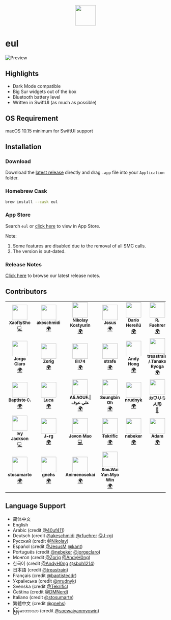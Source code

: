 <p align="center">
  <img src="https://user-images.githubusercontent.com/14722250/93017676-1a009c00-f5fd-11ea-9b8e-c69c2cd4fa89.png" height=64 />
</p>

# eul

![Preview](https://user-images.githubusercontent.com/14722250/105626766-f718ab00-5e6c-11eb-9761-661ff85c8faf.jpg)

## Highlights

- Dark Mode compatible
- Big Sur widgets out of the box
- Bluetooth battery level
- Written in SwiftUI (as much as possible)

## OS Requirement

macOS 10.15 minimum for SwiftUI support

## Installation

### Download

Download the [latest release](https://github.com/gao-sun/eul/releases/latest/download/eul.app.zip) directly and drag `.app` file into your `Application` folder.

### Homebrew Cask

```bash
brew install --cask eul
```

### App Store

Search `eul` or [click here](https://apps.apple.com/us/app/eul/id1537133867) to view in App Store.

Note:

1. Some features are disabled due to the removal of all SMC calls.
2. The version is out-dated.

### Release Notes

[Click here](https://github.com/gao-sun/eul/releases/latest) to browse our latest release notes.

## Contributors

<!-- ALL-CONTRIBUTORS-LIST:START - Do not remove or modify this section -->
<!-- prettier-ignore-start -->
<!-- markdownlint-disable -->
<table>
  <tr>
    <td align="center"><a href="https://github.com/XaoflySho"><img src="https://avatars3.githubusercontent.com/u/13835089?v=4?s=48" width="48px;" alt=""/><br /><sub><b>XaoflySho</b></sub></a><br /><a href="https://github.com/gao-sun/eul/commits?author=XaoflySho" title="Code">💻</a></td>
    <td align="center"><a href="https://github.com/akeschmidi"><img src="https://avatars1.githubusercontent.com/u/10963753?v=4?s=48" width="48px;" alt=""/><br /><sub><b>akeschmidi</b></sub></a><br /><a href="#translation-akeschmidi" title="Translation">🌍</a></td>
    <td align="center"><a href="http://artkost.ru/"><img src="https://avatars2.githubusercontent.com/u/62051?v=4?s=48" width="48px;" alt=""/><br /><sub><b>Nikolay Kostyurin</b></sub></a><br /><a href="#translation-JiLiZART" title="Translation">🌍</a></td>
    <td align="center"><a href="http://jesusm.github.io/"><img src="https://avatars3.githubusercontent.com/u/752469?v=4?s=48" width="48px;" alt=""/><br /><sub><b>Jesus</b></sub></a><br /><a href="#translation-JesusM" title="Translation">🌍</a></td>
    <td align="center"><a href="https://github.com/kant"><img src="https://avatars1.githubusercontent.com/u/32717?v=4?s=48" width="48px;" alt=""/><br /><sub><b>Darío Hereñú</b></sub></a><br /><a href="#translation-kant" title="Translation">🌍</a></td>
    <td align="center"><a href="http://opensource.generali-cloud.net/"><img src="https://avatars2.githubusercontent.com/u/25303664?v=4?s=48" width="48px;" alt=""/><br /><sub><b>R. Fuehrer</b></sub></a><br /><a href="#translation-rfuehrer" title="Translation">🌍</a></td>
  </tr>
  <tr>
    <td align="center"><a href="https://github.com/jorgeclaro"><img src="https://avatars2.githubusercontent.com/u/10659042?v=4?s=48" width="48px;" alt=""/><br /><sub><b>Jorge Claro</b></sub></a><br /><a href="#translation-jorgeclaro" title="Translation">🌍</a></td>
    <td align="center"><a href="https://medium.com/@zorig"><img src="https://avatars0.githubusercontent.com/u/1277672?v=4?s=48" width="48px;" alt=""/><br /><sub><b>Zorig</b></sub></a><br /><a href="#translation-Zorig" title="Translation">🌍</a></td>
    <td align="center"><a href="https://github.com/lill74"><img src="https://avatars2.githubusercontent.com/u/12353597?v=4?s=48" width="48px;" alt=""/><br /><sub><b>lill74</b></sub></a><br /><a href="#translation-lill74" title="Translation">🌍</a></td>
    <td align="center"><a href="https://github.com/strafe"><img src="https://avatars0.githubusercontent.com/u/15663890?v=4?s=48" width="48px;" alt=""/><br /><sub><b>strafe</b></sub></a><br /><a href="#translation-strafe" title="Translation">🌍</a></td>
    <td align="center"><a href="https://github.com/AndyH0ng"><img src="https://avatars0.githubusercontent.com/u/60703412?v=4?s=48" width="48px;" alt=""/><br /><sub><b>Andy Hong</b></sub></a><br /><a href="#translation-AndyH0ng" title="Translation">🌍</a></td>
    <td align="center"><a href="https://treastrain.jp/"><img src="https://avatars2.githubusercontent.com/u/13805382?v=4?s=48" width="48px;" alt=""/><br /><sub><b>treastrain / Tanaka Ryoga</b></sub></a><br /><a href="#translation-treastrain" title="Translation">🌍</a></td>
  </tr>
  <tr>
    <td align="center"><a href="https://github.com/baptistecdr"><img src="https://avatars3.githubusercontent.com/u/11665396?v=4?s=48" width="48px;" alt=""/><br /><sub><b>Baptiste C.</b></sub></a><br /><a href="#translation-baptistecdr" title="Translation">🌍</a></td>
    <td align="center"><a href="https://github.com/b3z"><img src="https://avatars2.githubusercontent.com/u/47346598?v=4?s=48" width="48px;" alt=""/><br /><sub><b>Luca</b></sub></a><br /><a href="#translation-b3z" title="Translation">🌍</a></td>
    <td align="center"><a href="https://github.com/40uf411"><img src="https://avatars0.githubusercontent.com/u/29804103?v=4?s=48" width="48px;" alt=""/><br /><sub><b>Ali AOUF &#124; علي عوف</b></sub></a><br /><a href="#translation-40uf411" title="Translation">🌍</a></td>
    <td align="center"><a href="https://github.com/sboh1214"><img src="https://avatars0.githubusercontent.com/u/30364442?v=4?s=48" width="48px;" alt=""/><br /><sub><b>Seungbin Oh</b></sub></a><br /><a href="#translation-sboh1214" title="Translation">🌍</a></td>
    <td align="center"><a href="https://github.com/nrudnyk"><img src="https://avatars.githubusercontent.com/u/20221382?v=4?s=48" width="48px;" alt=""/><br /><sub><b>nrudnyk</b></sub></a><br /><a href="#translation-nrudnyk" title="Translation">🌍</a></td>
    <td align="center"><a href="https://github.com/kawarimidoll"><img src="https://avatars.githubusercontent.com/u/8146876?v=4?s=48" width="48px;" alt=""/><br /><sub><b>カワリミ人形</b></sub></a><br /><a href="https://github.com/gao-sun/eul/commits?author=kawarimidoll" title="Documentation">📖</a></td>
  </tr>
  <tr>
    <td align="center"><a href="https://github.com/ivyjsgit"><img src="https://avatars.githubusercontent.com/u/34287279?v=4?s=48" width="48px;" alt=""/><br /><sub><b>Ivy Jackson</b></sub></a><br /><a href="https://github.com/gao-sun/eul/commits?author=ivyjsgit" title="Code">💻</a></td>
    <td align="center"><a href="https://github.com/J-rg"><img src="https://avatars.githubusercontent.com/u/4042863?v=4?s=48" width="48px;" alt=""/><br /><sub><b>J-rg</b></sub></a><br /><a href="#translation-J-rg" title="Translation">🌍</a></td>
    <td align="center"><a href="https://github.com/jevonmao"><img src="https://avatars.githubusercontent.com/u/64660730?v=4?s=48" width="48px;" alt=""/><br /><sub><b>Jevon Mao</b></sub></a><br /><a href="https://github.com/gao-sun/eul/commits?author=jevonmao" title="Code">💻</a></td>
    <td align="center"><a href="https://github.com/Tekrific"><img src="https://avatars.githubusercontent.com/u/68393566?v=4?s=48" width="48px;" alt=""/><br /><sub><b>Tekrific</b></sub></a><br /><a href="#translation-Tekrific" title="Translation">🌍</a></td>
    <td align="center"><a href="https://github.com/nebeker"><img src="https://avatars.githubusercontent.com/u/8558191?v=4?s=48" width="48px;" alt=""/><br /><sub><b>nebeker</b></sub></a><br /><a href="#translation-nebeker" title="Translation">🌍</a></td>
    <td align="center"><a href="https://github.com/DMNerd"><img src="https://avatars.githubusercontent.com/u/7889445?v=4?s=48" width="48px;" alt=""/><br /><sub><b>Adam</b></sub></a><br /><a href="#translation-DMNerd" title="Translation">🌍</a></td>
  </tr>
  <tr>
    <td align="center"><a href="https://github.com/stosumarte"><img src="https://avatars.githubusercontent.com/u/64950825?v=4?s=48" width="48px;" alt=""/><br /><sub><b>stosumarte</b></sub></a><br /><a href="#translation-stosumarte" title="Translation">🌍</a></td>
    <td align="center"><a href="https://github.com/gnehs"><img src="https://avatars.githubusercontent.com/u/16719720?v=4?s=48" width="48px;" alt=""/><br /><sub><b>gnehs</b></sub></a><br /><a href="#translation-gnehs" title="Translation">🌍</a></td>
    <td align="center"><a href="https://www.youtube.com/channel/UC-Jk9ugzjuOUrMnmJZzLeiw?gl=JP"><img src="https://avatars.githubusercontent.com/u/40539549?v=4?s=48" width="48px;" alt=""/><br /><sub><b>Animenosekai</b></sub></a><br /><a href="#translation-Animenosekai" title="Translation">🌍</a></td>
    <td align="center"><a href="https://github.com/soewaiyanmyowin"><img src="https://avatars.githubusercontent.com/u/38293630?v=4?s=48" width="48px;" alt=""/><br /><sub><b>Soe Wai Yan Myo Win</b></sub></a><br /><a href="#translation-soewaiyanmyowin" title="Translation">🌍</a></td>
  </tr>
</table>

<!-- markdownlint-restore -->
<!-- prettier-ignore-end -->

<!-- ALL-CONTRIBUTORS-LIST:END -->

## Language Support

- 简体中文
- English
- Arabic (credit [@40uf411](https://github.com/40uf411))
- Deutsch (credit [@akeschmidi](https://github.com/akeschmidi) [@rfuehrer](https://github.com/rfuehrer) [@J-rg](https://github.com/J-rg))
- Русский (credit [@Nikolay](https://github.com/JiLiZART))
- Español (credit [@JesusM](https://github.com/JesusM) [@kant](https://github.com/kant))
- Português (credit [@nebeker](https://github.com/nebeker) [@jorgeclaro](https://github.com/jorgeclaro))
- Монгол (credit [@Zorig](https://github.com/Zorig) [@AndyH0ng](https://github.com/AndyH0ng))
- 한국어 (credit [@AndyH0ng](https://github.com/AndyH0ng) [@sboh1214](https://github.com/sboh1214))
- 日本語 (credit [@treastrain](https://github.com/treastrain))
- Français (credit [@baptistecdr](https://github.com/baptistecdr))
- Українська (credit [@nrudnyk](https://github.com/nrudnyk))
- Svenska (credit [@Tekrific](https://github.com/Tekrific))
- Čeština (credit [@DMNerd](https://github.com/DMNerd))
- Italiano (credit [@stosumarte](https://github.com/stosumarte))
- 繁體中文 (credit [@gnehs](https://github.com/gnehs))
- မြန်မာဘာသာ (credit [@soewaiyanmyowin](https://github.com/soewaiyanmyowin))
